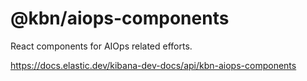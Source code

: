 # @kbn/aiops-components

React components for AIOps related efforts.

https://docs.elastic.dev/kibana-dev-docs/api/kbn-aiops-components
